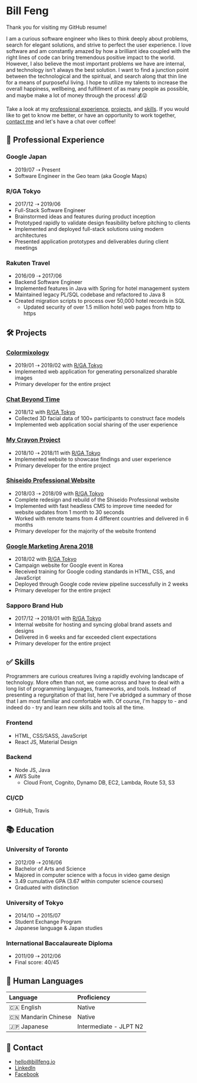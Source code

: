 # Bill Feng

Thank you for visiting my GitHub resume!

I am a curious software engineer who likes to think deeply about problems,
search for elegant solutions, and strive to perfect the user experience. I love
software and am constantly amazed by how a brilliant idea coupled with the right
lines of code can bring tremendous positive impact to the world. However, I also
believe the most important problems we have are internal, and technology isn't
always the best solution. I want to find a junction point between the
technological and the spiritual, and search along that thin line for a means of
purposeful living. I hope to utilize my talents to increase the overall
happiness, wellbeing, and fulfillment of as many people as possible, and maybe
make a lot of money through the process! 💰😜

Take a look at my [professional experience](#-professional-experience),
[projects](#-projects), and [skills](#-skills). If you would like to get to know
me better, or have an opportunity to work together, [contact me](#-contact)
and let's have a chat over coffee!

## 💼 Professional Experience

### Google Japan

- 2019/07 ⇢ Present
- Software Engineer in the Geo team (aka Google Maps)

### R/GA Tokyo

- 2017/12 ⇢ 2019/06
- Full-Stack Software Engineer
- Brainstormed ideas and features during product inception
- Prototyped rapidly to validate design feasibility before pitching to clients
- Implemented and deployed full-stack solutions using modern architectures
- Presented application prototypes and deliverables during client meetings

### Rakuten Travel

- 2016/09 ⇢ 2017/06
- Backend Software Engineer
- Implemented features in Java with Spring for hotel management system
- Maintained legacy PL/SQL codebase and refactored to Java 8
- Created migration scripts to process over 50,000 hotel records in SQL
  - Updated security of over 1.5 million hotel web pages from http to https

## 🛠 Projects

### [Colormixology](http://colormixology.com)

- 2019/01 ⇢ 2019/02 with [R/GA Tokyo](#rga-tokyo)
- Implemented web application for generating personalized sharable images
- Primary developer for the entire project

### [Chat Beyond Time](https://spark.shiseido.co.jp/beyondtime)

- 2018/12 with [R/GA Tokyo](#rga-tokyo)
- Collected 3D facial data of 100+ participants to construct face models
- Implemented web application social sharing of the user experience

### [My Crayon Project](https://www.rga.com/work/case-studies/shiseido-my-crayon-project)

- 2018/10 ⇢ 2018/11 with [R/GA Tokyo](#rga-tokyo)
- Implemented website to showcase findings and user experience
- Primary developer for the entire project

### [Shiseido Professional Website](https://www.shiseido-professional.com/en)

- 2018/03 ⇢ 2018/09 with [R/GA Tokyo](#rga-tokyo)
- Complete redesign and rebuild of the Shiseido Professional website
- Implemented with fast headless CMS to improve time needed for website updates
  from 1 month to 30 seconds
- Worked with remote teams from 4 different countries and delivered in 6 months
- Primary developer for the majority of the website frontend

### [Google Marketing Arena 2018](http://get.google.co.kr/marketingarena2018/)

- 2018/02 with [R/GA Tokyo](#rga-tokyo)
- Campaign website for Google event in Korea
- Received training for Google coding standards in HTML, CSS, and JavaScript
- Deployed through Google code review pipeline successfully in 2 weeks
- Primary developer for the entire project

### Sapporo Brand Hub

- 2017/12 ⇢ 2018/01 with [R/GA Tokyo](#rga-tokyo)
- Internal website for hosting and syncing global brand assets and designs
- Delivered in 6 weeks and far exceeded client expectations
- Primary developer for the entire project

## ✅ Skills

Programmers are curious creatures living a rapidly evolving landscape of
technology. More often than not, we come across and have to deal with a long
list of programming languages, frameworks, and tools. Instead of presenting a
regurgitation of that list, here I've abridged a summary of those that I am most
familiar and comfortable with. Of course, I'm happy to - and indeed do - try and
learn new skills and tools all the time.

### Frontend

- HTML, CSS/SASS, JavaScript
- React JS, Material Design

### Backend

- Node JS, Java
- AWS Suite
  - Cloud Front, Cognito, Dynamo DB, EC2, Lambda, Route 53, S3

### CI/CD

- GitHub, Travis

## 📚 Education

### University of Toronto

- 2012/09 ⇢ 2016/06
- Bachelor of Arts and Science
- Majored in computer science with a focus in video game design
- 3.49 cumulative GPA (3.67 within computer science courses)
- Graduated with distinction

### University of Tokyo

- 2014/10 ⇢ 2015/07
- Student Exchange Program
- Japanese language & Japan studies

### International Baccalaureate Diploma

- 2011/09 ⇢ 2012/06
- Final score: 40/45

## 💬 Human Languages

| Language            | Proficiency            |
| :------------------ | :--------------------- |
| 🇨🇦 English          | Native                 |
| 🇨🇳 Mandarin Chinese | Native                 |
| 🇯🇵 Japanese         | Intermediate - JLPT N2 |

## 📲 Contact

- [hello@billfeng.io](mailto:hello@billfeng.io)
- [LinkedIn](https://www.linkedin.com/in/bill-feng/)
- [Facebook](https://www.facebook.com/mr.billfeng)
